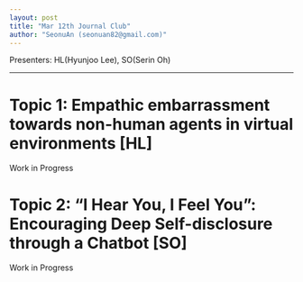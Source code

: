 ```yaml
---
layout: post
title: "Mar 12th Journal Club"
author: "SeonuAn (seonuan82@gmail.com)"
---
```


Presenters: HL(Hyunjoo Lee), SO(Serin Oh) <br>

-----------------


# Topic 1: Empathic embarrassment towards non-human agents in virtual environments [HL]

Work in Progress


# Topic 2: “I Hear You, I Feel You”: Encouraging Deep Self-disclosure through a Chatbot [SO]

Work in Progress